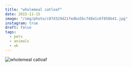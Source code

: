 ```yaml
---
title: "wholemeal catloaf"
date: 2015-11-15
image: "/img/photo/c87d329d21fedba5bc748e1c6f858b41.jpg"
instagram: true
draft: false
tags:
  - pets
  - animals
  - uk
---
```


![wholemeal catloaf](/img/photo/c87d329d21fedba5bc748e1c6f858b41.jpg)

